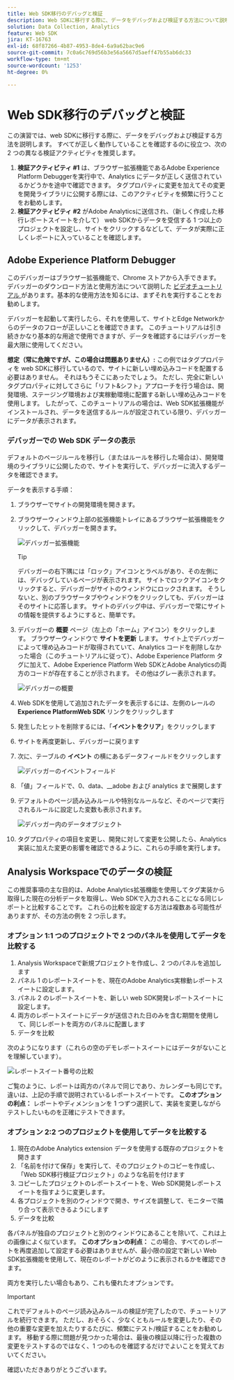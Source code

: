```yaml
---
title: Web SDK移行のデバッグと検証
description: Web SDKに移行する際に、データをデバッグおよび検証する方法について説明します
solution: Data Collection, Analytics
feature: Web SDK
jira: KT-16763
exl-id: 68f87266-4b87-4953-8de4-6a9a62bac9e6
source-git-commit: 7c0a6c769d56b3e56a5667d5aeff47b55ab6dc33
workflow-type: tm+mt
source-wordcount: '1253'
ht-degree: 0%

---
```


# Web SDK移行のデバッグと検証

この演習では、web SDKに移行する際に、データをデバッグおよび検証する方法を説明します。 すべてが正しく動作していることを確認するのに役立つ、次の 2 つの異なる検証アクティビティを推奨します。

1. **検証アクティビティ #1** は、ブラウザー拡張機能であるAdobe Experience Platform Debuggerを実行中で、Analytics にデータが正しく送信されているかどうかを途中で確認できます。 タグプロパティに変更を加えてその変更を開発ライブラリに公開する際には、このアクティビティを頻繁に行うことをお勧めします。
1. **検証アクティビティ #2** がAdobe Analyticsに送信され、（新しく作成した移行レポートスイートを介して） web SDKからデータを受信する 1 つ以上のプロジェクトを設定し、サイトをクリックするなどして、データが実際に正しくレポートに入っていることを確認します。

## Adobe Experience Platform Debugger

このデバッガーはブラウザー拡張機能で、Chrome ストアから入手できます。 デバッガーのダウンロード方法と使用方法について説明した [ ビデオチュートリアル ](https://experienceleague.adobe.com/en/docs/platform-learn/data-collection/debugger/overview) があります。基本的な使用方法を知るには、まずそれを実行することをお勧めします。

デバッガーを起動して実行したら、それを使用して、サイトとEdge Networkからのデータのフローが正しいことを確認できます。 このチュートリアルは引き続きかなり基本的な用途で使用できますが、データを確認するにはデバッガーを最大限に使用してください。

**想定（常に危険ですが、この場合は問題ありません）:** この例ではタグプロパティを web SDKに移行しているので、サイトに新しい埋め込みコードを配置する必要はありません。 それはもうそこにあったでしょう。 ただし、完全に新しいタグプロパティに対してさらに「リフト&amp;シフト」アプローチを行う場合は、開発環境、ステージング環境および実稼動環境に配置する新しい埋め込みコードを使用します。 したがって、このチュートリアルの場合は、Web SDK拡張機能がインストールされ、データを送信するルールが設定されている限り、デバッガーにデータが表示されます。

### デバッガーでの Web SDK データの表示

デフォルトのページルールを移行し（またはルールを移行した場合は）、開発環境のライブラリに公開したので、サイトを実行して、デバッガーに流入するデータを確認できます。

データを表示する手順：

1. ブラウザーでサイトの開発環境を開きます。
1. ブラウザーウィンドウ上部の拡張機能トレイにあるブラウザー拡張機能をクリックして、デバッガーを開きます。

   ![ デバッガー拡張機能 ](assets/debugger-extension.jpg)

   >[!TIP]
   >
   >デバッガーの右下隅には「ロック」アイコンとラベルがあり、その左側には、デバッグしているページが表示されます。 サイトでロックアイコンをクリックすると、デバッガーがサイトのウィンドウにロックされます。 そうしないと、別のブラウザータブやウィンドウをクリックしても、デバッガーはそのサイトに応答します。 サイトのデバッグ中は、デバッガーで常にサイトの情報を提供するようにすると、簡単です。

1. デバッガーの **概要** ページ（左上の「ホーム」アイコン）をクリックします。 ブラウザーウィンドウで **サイトを更新** します。 サイト上でデバッガーによって埋め込みコードが取得されていて、Analytics コードを削除しなかった場合（このチュートリアルに従って）、Adobe Experience Platform タグに加えて、Adobe Experience Platform Web SDKとAdobe Analyticsの両方のコードが存在することが示されます。 その他はグレー表示されます。

   ![ デバッガーの概要 ](assets/debugger-summary.jpg)

1. Web SDKを使用して追加されたデータを表示するには、左側のレールの **Experience PlatformWeb SDK** リンクをクリックします
1. 発生したヒットを削除するには、「**イベントをクリア**」をクリックします
1. サイトを再度更新し、デバッガーに戻ります
1. 次に、テーブルの **イベント** の横にあるデータフィールドをクリックします

   ![ デバッガーのイベントフィールド ](assets/events-field-in-debugger.jpg)

1. 「値」フィールドで、0、data、__adobe および analytics まで展開します
1. デフォルトのページ読み込みルールや特別なルールなど、そのページで実行されるルールに設定した変数も表示されます。

   ![ デバッガー内のデータオブジェクト ](assets/data-object-in-debugger.jpg)

1. タグプロパティの項目を変更し、開発に対して変更を公開したら、Analytics 実装に加えた変更の影響を確認できるように、これらの手順を実行します。

## Analysis Workspaceでのデータの検証

この推奨事項の主な目的は、Adobe Analytics拡張機能を使用してタグ実装から取得した現在の分析データを取得し、Web SDKで入力されることになる同じレポートと比較することです。
これらの比較を設定する方法は複数ある可能性がありますが、その方法の例を 2 つ示します。

### オプション 1:1 つのプロジェクトで 2 つのパネルを使用してデータを比較する

1. Analysis Workspaceで新規プロジェクトを作成し、2 つのパネルを追加します
1. パネル 1 のレポートスイートを、現在のAdobe Analytics実稼動レポートスイートに設定します。
1. パネル 2 のレポートスイートを、新しい web SDK開発レポートスイートに設定します。
1. 両方のレポートスイートにデータが送信された日のみを含む期間を使用して、同じレポートを両方のパネルに配置します
1. データを比較

次のようになります（これらの空のデモレポートスイートにはデータがないことを理解しています）。

![ レポートスイート番号の比較 ](assets/compare-report-suite-numbers-panels.jpg)

ご覧のように、レポートは両方のパネルで同じであり、カレンダーも同じです。 違いは、上記の手順で説明されているレポートスイートです。
**このオプションの利点：** レポートやディメンションを 1 つずつ選択して、実装を変更しながらテストしたいものを正確にテストできます。

### オプション 2:2 つのプロジェクトを使用してデータを比較する

1. 現在のAdobe Analytics extension データを使用する既存のプロジェクトを開きます
1. 「名前を付けて保存」を実行して、そのプロジェクトのコピーを作成し、「Web SDK移行検証プロジェクト」のような名前を付けます
1. コピーしたプロジェクトのレポートスイートを、Web SDK開発レポートスイートを指すように変更します。
1. 各プロジェクトを別のウィンドウで開き、サイズを調整して、モニターで隣り合って表示できるようにします
1. データを比較

各パネルが独自のプロジェクトと別のウィンドウにあることを除いて、これは上の画像によく似ています。
**このオプションの利点：** この場合、すべてのレポートを再度追加して設定する必要はありませんが、最小限の設定で新しい Web SDK拡張機能を使用して、現在のレポートがどのように表示されるかを確認できます。

両方を実行したい場合もあり、これも優れたオプションです。

>[!IMPORTANT]
>
>これでデフォルトのページ読み込みルールの検証が完了したので、チュートリアルを続行できます。 ただし、おそらく、少なくともルールを変更したり、その他の重要な変更を加えたりするたびに、頻繁にテスト/検証することをお勧めします。 移動する際に問題が見つかった場合は、最後の検証以降に行った複数の変更をテストするのではなく、1 つのものを確認するだけでよいことを覚えておいてください。

確認いただきありがとうございます。
